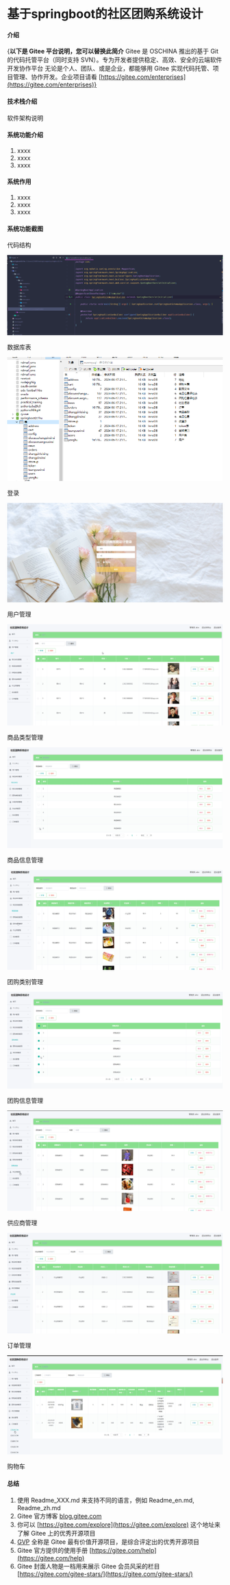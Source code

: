 # 基于springboot的社区团购系统设计

#### 介绍
{**以下是 Gitee 平台说明，您可以替换此简介**
Gitee 是 OSCHINA 推出的基于 Git 的代码托管平台（同时支持 SVN）。专为开发者提供稳定、高效、安全的云端软件开发协作平台
无论是个人、团队、或是企业，都能够用 Gitee 实现代码托管、项目管理、协作开发。企业项目请看 [https://gitee.com/enterprises](https://gitee.com/enterprises)}

#### 技术栈介绍
软件架构说明


#### 系统功能介绍

1.  xxxx
2.  xxxx
3.  xxxx

#### 系统作用

1.  xxxx
2.  xxxx
3.  xxxx

#### 系统功能截图

代码结构

![输入图片说明](images/a473c308ef708b0dc18627792b4f2ba.png)

数据库表

![输入图片说明](images/92e6b8246837601b0daa17d0627b869.png)

登录

![输入图片说明](images/02e31f33afe12f0592f30312e8e2b64.png)

用户管理

![输入图片说明](images/9d6aa900647c06cf04d04034a3dcd36.png)

商品类型管理

![输入图片说明](images/06df1b9a7b9b74b45929000d826d056.png)

商品信息管理

![输入图片说明](images/a8b549191c49290838d6ca63c28eb98.png)

团购类别管理

![输入图片说明](images/900b9dd805caa88f219c5ed4b067c9c.png)

团购信息管理

![输入图片说明](images/598eab9e84b8ce7eb630408abd44bac.png)

供应商管理

![输入图片说明](images/8f8f3bd7d397ffb444d3b78c2568623.png)

订单管理

![输入图片说明](images/524ac978101ac2566a843e295ac4591.png)

购物车



#### 总结

1.  使用 Readme\_XXX.md 来支持不同的语言，例如 Readme\_en.md, Readme\_zh.md
2.  Gitee 官方博客 [blog.gitee.com](https://blog.gitee.com)
3.  你可以 [https://gitee.com/explore](https://gitee.com/explore) 这个地址来了解 Gitee 上的优秀开源项目
4.  [GVP](https://gitee.com/gvp) 全称是 Gitee 最有价值开源项目，是综合评定出的优秀开源项目
5.  Gitee 官方提供的使用手册 [https://gitee.com/help](https://gitee.com/help)
6.  Gitee 封面人物是一档用来展示 Gitee 会员风采的栏目 [https://gitee.com/gitee-stars/](https://gitee.com/gitee-stars/)
